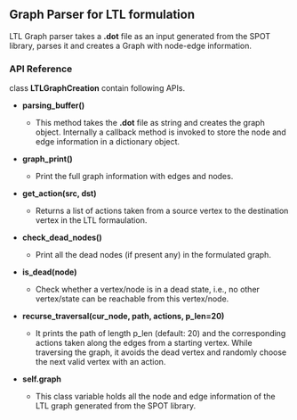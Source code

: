 ## Graph Parser for LTL formulation
LTL Graph parser takes a **.dot** file as an input generated from the SPOT library, parses it and creates a Graph with node-edge information.

### API Reference
class **LTLGraphCreation** contain following APIs.
  - **parsing_buffer()**
    - This method takes the **.dot** file as string and creates the graph object. Internally a callback method is invoked to store the node and edge information in a dictionary object. 
    
  - **graph_print()**
    - Print the full graph information with edges and nodes.
    
  - **get_action(src, dst)**
    - Returns a list of actions taken from a source vertex to the destination vertex in the LTL formaulation.
    
  - **check_dead_nodes()**
    - Print all the dead nodes (if present any) in the formulated graph. 
  
  - **is_dead(node)**
    - Check whether a vertex/node is in a dead state, i.e., no other vertex/state can be reachable from this vertex/node.
 
  - **recurse_traversal(cur_node, path, actions, p_len=20)**
    - It prints the path of length p_len (default: 20) and the corresponding actions taken along the edges from a starting vertex. While traversing the graph, it avoids the dead vertex and randomly choose the next valid vertex with an action.  

  - **self.graph**
    - This class variable holds all the node and edge information of the LTL graph generated from the SPOT library.
